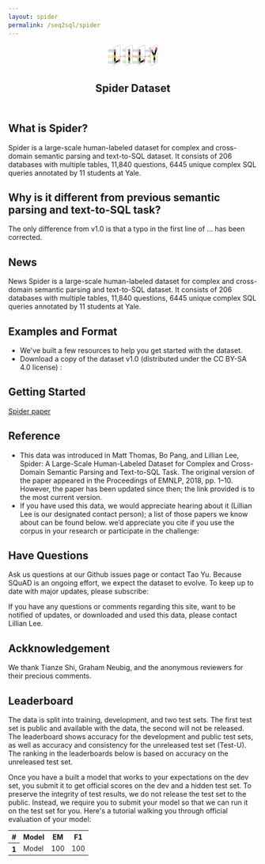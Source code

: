 ```yaml
---
layout: spider
permalink: /seq2sql/spider
---
```


<center><a href="https://yale-lily.github.io/"><img src="/lily-logo.png" alt="test image" width="20%" height="20%"></a></center>
  <header class="post-header">
    <h2 class="post-title">Spider Dataset</h2>
  </header> 

<div class="sideBar" id="contentCover">
    <div class="container">
        <div class="row">
            <div class="col-md-5">
                <div class="infoCard">
                    <div class="infoBody">
                        <div class="infoHeadline">
                            <h2>What is Spider?</h2>
                        </div>
                        <p align="left">
                        <div class="left">Spider is a large-scale human-labeled dataset for complex and cross-domain
                            semantic parsing and text-to-SQL dataset. It consists of 206 databases with multiple tables,
                            11,840 questions, 6445 unique complex SQL queries annotated by 11 students at Yale.
                        </div>
                        </p>
                        <div class="infoHeadline">
                            <h2>Why is it different from previous semantic parsing and text-to-SQL task?</h2>
                        </div>
                        <p align="left">
                        <div class="left">The only difference from v1.0 is that a typo in the first line of … has been
                            corrected.
                        </div>
                        </p>
                        <div class="infoHeadline">
                            <h2>News</h2>
                        </div>
                        <p align="left">
                        <div class="left">
                            <span class="label label-default">News</span>
                            Spider is a large-scale human-labeled dataset for complex and cross-domain semantic parsing
                            and text-to-SQL dataset. It consists of 206 databases with multiple tables, 11,840
                            questions, 6445 unique complex SQL queries annotated by 11 students at Yale.
                        </div>
                        </p>
                        <div class="infoHeadline">
                            <h2>Examples and Format</h2>
                        </div>
                        <ul>
                            <li>We've built a few resources to help you get started with the dataset.</li>
                            <li>Download a copy of the dataset v1.0 (distributed under the CC BY-SA 4.0 license) :</li>
                        </ul>
                        <div class="infoHeadline">
                            <h2>Getting Started</h2>
                        </div>
                        <a class="btn actionBtn" href="http://arxiv.org/abs/1806.03822">Spider paper</a>
                        <div class="infoHeadline">
                            <h2>Reference</h2>
                        </div>
                        <ul>
                            <li>This data was introduced in Matt Thomas, Bo Pang, and Lillian Lee, Spider: A Large-Scale
                                Human-Labeled Dataset for Complex and Cross-Domain Semantic Parsing and Text-to-SQL
                                Task. The original version of the paper appeared in the Proceedings of EMNLP, 2018, pp.
                                1–10. However, the paper has been updated since then; the link provided is to the most
                                current version.
                            </li>
                            <li>If you have used this data, we would appreciate hearing about it (Lillian Lee is our
                                designated contact person); a list of those papers we know about can be found below.
                                we’d appreciate you cite if you use the corpus in your research or participate in the
                                challenge:
                            </li>
                        </ul>
                        <div class="infoHeadline">
                            <h2>Have Questions</h2>
                        </div>
                        <p align="left">
                        <div class="left">Ask us questions at our Github issues page or contact Tao Yu. Because SQuAD is
                            an ongoing effort, we expect the dataset to evolve. To keep up to date with major updates,
                            please subscribe:
                        </div>
                        </p>
                        <p align="left">
                        <div class="left">If you have any questions or comments regarding this site, want to be notified
                            of updates, or downloaded and used this data, please contact Lillian Lee.
                        </div>
                        </p>
                        <div class="infoHeadline">
                            <h2>Ackknowledgement</h2>
                        </div>
                        <p align="left">
                        <div class="left">We thank Tianze Shi, Graham Neubig, and the anonymous reviewers for their
                            precious comments.
                        </div>
                        </p>
                    </div>
                </div>
            </div>
            <div class="col-md-7">
                <div class="infoCard">
                    <div class="infoBody">
                        <div class="infoHeadline">
                            <h2>Leaderboard</h2>
                        </div>
                        <p align="left">
                        <div class="left"> The data is split into training, development, and two test sets. The first
                            test set is public and available with the data, the second will not be released. The
                            leaderboard shows accuracy for the development and public test sets, as well as accuracy and
                            consistency for the unreleased test set (Test-U). The ranking in the leaderboards below is
                            based on accuracy on the unreleased test set.
                        </div>
                        </p>
                        <p align="left">
                        <div class="left">Once you have a built a model that works to your expectations on the dev set,
                            you submit it to get official scores on the dev and a hidden test set. To preserve the
                            integrity of test results, we do not release the test set to the public. Instead, we require
                            you to submit your model so that we can run it on the test set for you. Here's a tutorial
                            walking you through official evaluation of your model:
                        </div>
                        </p>
                        <table class="table">
                            <tbody>
                            <tr>
                                <th>#</th>
                                <th>Model</th>
                                <th>EM</th>
                                <th>F1</th>
                            </tr>
                            <tr>
                                <th scope="row">1</th>
                                <td>Model</td>
                                <td>100</td>
                                <td>100</td>
                            </tr>
                            </tbody>
                        </table>
                    </div>
                </div>
            </div>
        </div>
    </div>
</div>